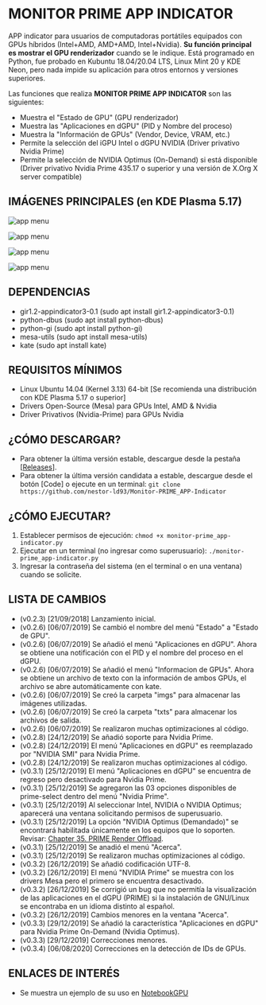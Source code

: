 # MONITOR PRIME APP INDICATOR
APP indicator para usuarios de computadoras portátiles equipados con GPUs híbridos (Intel+AMD, AMD+AMD, Intel+Nvidia). **Su función principal es mostrar el GPU renderizador** cuando se le indique.
Está programado en Python, fue probado en Kubuntu 18.04/20.04 LTS, Linux Mint 20 y KDE Neon, pero nada impide su aplicación para otros entornos y versiones superiores.

Las funciones que realiza **MONITOR PRIME APP INDICATOR** son las siguientes:

- Muestra el "Estado de GPU" (GPU renderizador)
- Muestra las "Aplicaciones en dGPU" (PID y Nombre del proceso)
- Muestra la "Información de GPUs" (Vendor, Device, VRAM, etc.)
- Permite la selección del iGPU Intel o dGPU NVIDIA (Driver privativo Nvidia Prime)
- Permite la selección de NVIDIA Optimus (On-Demand) si está disponible (Driver privativo Nvidia Prime 435.17 o superior y una versión de X.Org X server compatible)

## IMÁGENES PRINCIPALES (en KDE Plasma 5.17)

![app menu](https://lh3.googleusercontent.com/-tAxNuxCPQvQ/XgkeayBPnTI/AAAAAAAAA5k/Pl5qB52-IycZwZDirIT_yMSNLcpESnv-QCLcBGAsYHQ/h195/Menu_mesa-prime_nvidia_prime.png "Menú principal y sus opciones para PRIME y Nvidia Prime")

![app menu](https://lh3.googleusercontent.com/-Zh8pSgTydfs/XgkeZkQVv0I/AAAAAAAAA5Q/1hBx26ZX8jUjc6PFKqb8OodVLn8J0_CcwCLcBGAsYHQ/h291/Apps_Nvidia.png "Aplicaciones renderizadas en el dGPU")

![app menu](https://lh3.googleusercontent.com/-e6td_2jdSiI/XgkeZmaNRII/AAAAAAAAA5Y/2z1bwjYEZHIKNHPN_XImB_WEzSCUfxaYgCLcBGAsYHQ/h177/Estado_Intel-AMD_OpenSource.png "Estado de GPU con drivers Open-Source")

![app menu](https://lh3.googleusercontent.com/-ARgkCEQ5XUc/XgkearIyYJI/AAAAAAAAA5g/DJR4rURDRxQ9CB0yHdD2PA-j5FPbig5TwCLcBGAsYHQ/h159/Estado_Intel_Nvidia_Nvidia-Prime.png "Estado de GPU con drivers Privativos: Nvidia Prime")

## DEPENDENCIAS
- gir1.2-appindicator3-0.1 (sudo apt install gir1.2-appindicator3-0.1)
- python-dbus (sudo apt install python-dbus)
- python-gi (sudo apt install python-gi)
- mesa-utils (sudo apt install mesa-utils)
- kate (sudo apt install kate)

## REQUISITOS MÍNIMOS
- Linux Ubuntu 14.04 (Kernel 3.13) 64-bit [Se recomienda una distribución con KDE Plasma 5.17 o superior]
- Drivers Open-Source (Mesa) para GPUs Intel, AMD & Nvidia
- Driver Privativos (Nvidia-Prime) para GPUs Nvidia

## ¿CÓMO DESCARGAR?
- Para obtener la última versión estable, descargue desde la pestaña [[Releases](https://github.com/nestor-ld93/Monitor-PRIME_APP-Indicator/releases)].
- Para obtener la última versión candidata a estable, descargue desde el botón [Code] o ejecute en un terminal:
`git clone https://github.com/nestor-ld93/Monitor-PRIME_APP-Indicator`

## ¿CÓMO EJECUTAR?
1. Establecer permisos de ejecución: `chmod +x monitor-prime_app-indicator.py`
1. Ejecutar en un terminal (no ingresar como superusuario): `./monitor-prime_app-indicator.py`
1. Ingresar la contraseña del sistema (en el terminal o en una ventana) cuando se solicite.

## LISTA DE CAMBIOS
- (v0.2.3) [21/09/2018] Lanzamiento inicial.
- (v0.2.6) [06/07/2019] Se cambió el nombre del menú "Estado" a "Estado de GPU".
- (v0.2.6) [06/07/2019] Se añadió el menú "Aplicaciones en dGPU". Ahora se obtiene una notificación con el PID y el nombre del proceso en el dGPU.
- (v0.2.6) [06/07/2019] Se añadió el menú "Informacion de GPUs". Ahora se obtiene un archivo de texto con la información de ambos GPUs, el archivo se abre automáticamente con kate.
- (v0.2.6) [06/07/2019] Se creó la carpeta "imgs" para almacenar las imágenes utilizadas.
- (v0.2.6) [06/07/2019] Se creó la carpeta "txts" para almacenar los archivos de salida.
- (v0.2.6) [06/07/2019] Se realizaron muchas optimizaciones al código.
- (v0.2.8) [24/12/2019] Se añadió soporte para Nvidia Prime.
- (v0.2.8) [24/12/2019] El menú "Aplicaciones en dGPU" es reemplazado por "NVIDIA SMI" para Nvidia Prime.
- (v0.2.8) [24/12/2019] Se realizaron muchas optimizaciones al código.
- (v0.3.1) [25/12/2019] El menú "Aplicaciones en dGPU" se encuentra de regreso pero desactivado para Nvidia Prime.
- (v0.3.1) [25/12/2019] Se agregaron las 03 opciones disponibles de prime-select dentro del menú "Nvidia Prime".
- (v0.3.1) [25/12/2019] Al seleccionar Intel, NVIDIA o NVIDIA Optimus; aparecerá una ventana solicitando permisos de superusuario.
- (v0.3.1) [25/12/2019] La opción "NVIDIA Optimus (Demandado)" se encontrará habilitada únicamente en los equipos que lo soporten. Revisar: [Chapter 35. PRIME Render Offload](https://download.nvidia.com/XFree86/Linux-x86_64/435.21/README/primerenderoffload.html).
- (v0.3.1) [25/12/2019] Se anadió el menú "Acerca".
- (v0.3.1) [25/12/2019] Se realizaron muchas optimizaciones al código.
- (v0.3.2) [26/12/2019] Se añadió codificación UTF-8.
- (v0.3.2) [26/12/2019] El menú "NVIDIA Prime" se muestra con los drivers Mesa pero el primero se encuentra desactivado.
- (v0.3.2) [26/12/2019] Se corrigió un bug que no permitía la visualización de las aplicaciones en el dGPU (PRIME) si la instalación de GNU/Linux se encontraba en un idioma distinto al español.
- (v0.3.2) [26/12/2019] Cambios menores en la ventana "Acerca".
- (v0.3.3) [29/12/2019] Se añadió la característica "Aplicaciones en dGPU" para Nvidia Prime On-Demand (Nvidia Optimus).
- (v0.3.3) [29/12/2019] Correcciones menores.
- (v0.3.4) [06/08/2020] Correcciones en la detección de IDs de GPUs.

## ENLACES DE INTERÉS
- Se muestra un ejemplo de su uso en [NotebookGPU](https://notebookgpu.blogspot.com/2018/10/verificar-el-estado-y-configurar.html)
